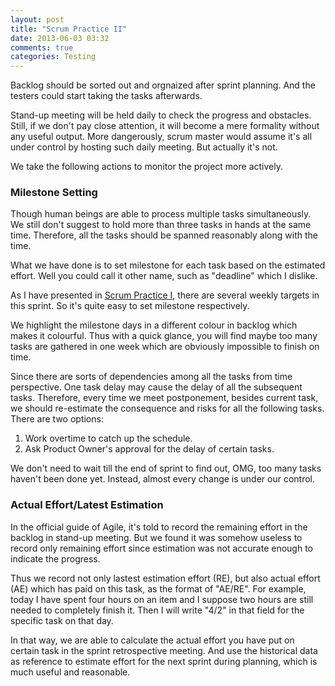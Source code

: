 ```yaml
---
layout: post
title: "Scrum Practice II"
date: 2013-06-03 03:32
comments: true
categories: Testing
---
```


Backlog should be sorted out and orgnaized after sprint planning. And the testers could start taking the tasks afterwards.

Stand-up meeting will be held daily to check the progress and obstacles. Still, if we don't pay close attention, it will become a mere formality without any useful output. More dangerously, scrum master would assume it's all under control by hosting such daily meeting. But actually it's not.

We take the following actions to monitor the project more actively.

<!--more-->

### Milestone Setting

Though human beings are able to process multiple tasks simultaneously. We still don't suggest to hold more than three tasks in hands at the same time. Therefore, all the tasks should be spanned reasonably along with the time.

What we have done is to set milestone for each task based on the estimated effort. Well you could call it other name, such as "deadline" which I dislike. 

As I have presented in [Scrum Practice I](http://blog.pzheng.info/blog/2013/06/02/scrum-practice-i/), there are several weekly targets in this sprint. So it's quite easy to set milestone respectively.

We highlight the milestone days in a different colour in backlog which makes it colourful. Thus with a quick glance, you will find maybe too many tasks are gathered in one week which are obviously impossible to finish on time.

Since there are sorts of dependencies among all the tasks from time perspective. One task delay may cause the delay of all the subsequent tasks. Therefore, every time we meet postponement, besides current task, we should re-estimate the consequence and risks for all the following tasks. There are two options:

1. Work overtime to catch up the schedule.
2. Ask Product Owner's approval for the delay of certain tasks.

We don't need to wait till the end of sprint to find out, OMG, too many tasks haven't been done yet. Instead, almost every change is under our control.

### Actual Effort/Latest Estimation

In the official guide of Agile, it's told to record the remaining effort in the backlog in stand-up meeting. But we found it was somehow useless to record only remaining effort since estimation was not accurate enough to indicate the progress.

Thus we record not only lastest estimation effort (RE), but also actual effort (AE) which has paid on this task, as the format of "AE/RE". For example, today I have spent four hours on an item and I suppose two hours are still needed to completely finish it. Then I will write "4/2" in that field for the specific task on that day.

In that way, we are able to calculate the actual effort you have put on certain task in the sprint retrospective meeting. And use the historical data as reference to estimate effort for the next sprint during planning, which is much useful and reasonable.
